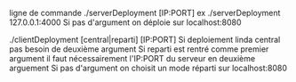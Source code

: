 ligne de commande ./serverDeployment [IP:PORT]
ex ./serverDeployment 127.0.0.1:4000
Si pas d'argument on déploie sur localhost:8080


./clientDeployment [central|reparti] [IP:PORT]
Si deploiement linda central pas besoin de deuxième argument
Si reparti est rentré comme premier argument il faut nécessairement l'IP:PORT
du serveur en deuxième arguement
Si pas d'argument on choisit un mode réparti sur localhost:8080
